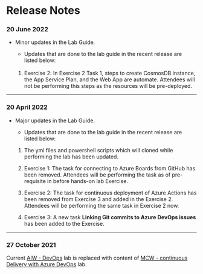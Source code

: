 # Release Notes

### 20 June 2022

  - Minor updates in the Lab Guide.
     - Updates that are done to the lab guide in the recent release are listed below: <br> </br>
     
      1.  Exercise 2: In Exercise 2 Task 1, steps to create CosmosDB instance, the App Service Plan, and the Web App are automate. Attendees will not be performing this steps as the resources will be pre-deployed. 

-----------------

### 20 April 2022

  - Major updates in the Lab Guide.
     - Updates that are done to the lab guide in the recent release are listed below:
  
      1.  The yml files and powershell scripts which will cloned while performing the lab has been updated.
      
      2.	Exercise 1: The task for connecting to Azure Boards from GitHub has been removed. Attendees will be performing the task as of pre-requisite in before hands-on lab Exercise.

      3.	Exercise 2: The task for continuous deployment of Azure Actions has been removed from Exercise 3 and added in the Exercise 2. Attendees will be performing the same task in Exercise 2 now. 
    
      4.	Exercise 3: A new task **Linking Git commits to Azure DevOps issues** has been added to the Exercise.


-----------------

### 27 October 2021

Current [AIW - DevOps](https://experience.cloudlabs.ai/#/labguidepreview/fe7186fb-2994-485e-b8e6-11b699dc1456) lab is replaced with content of [MCW - continuous Delivery with Azure DevOps](https://manage.cloudlabs.ai/#/labguidepreview/b14ff5e8-caa0-4b45-9042-e2768c4c672a) lab.
